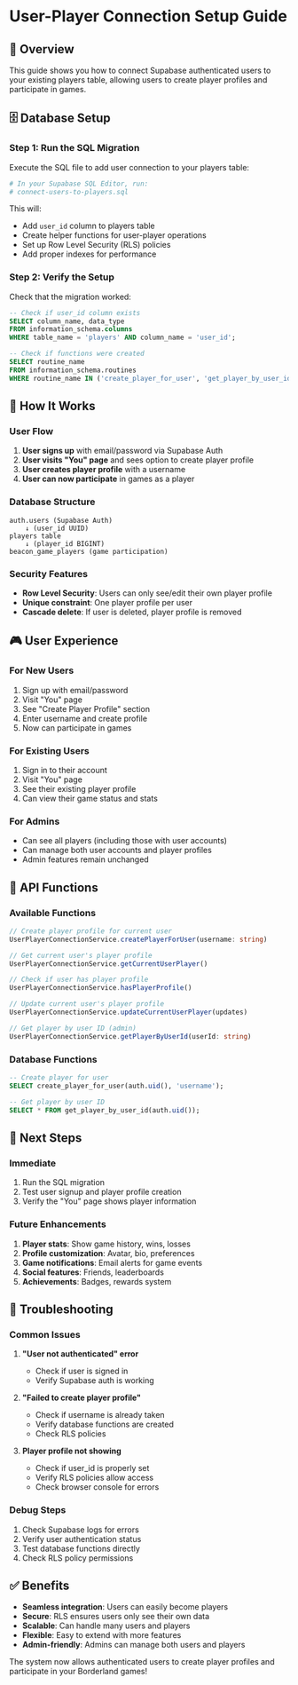# User-Player Connection Setup Guide

## 🎯 **Overview**

This guide shows you how to connect Supabase authenticated users to your existing players table, allowing users to create player profiles and participate in games.

## 🗄️ **Database Setup**

### **Step 1: Run the SQL Migration**

Execute the SQL file to add user connection to your players table:

```bash
# In your Supabase SQL Editor, run:
# connect-users-to-players.sql
```

This will:
- Add `user_id` column to players table
- Create helper functions for user-player operations
- Set up Row Level Security (RLS) policies
- Add proper indexes for performance

### **Step 2: Verify the Setup**

Check that the migration worked:

```sql
-- Check if user_id column exists
SELECT column_name, data_type 
FROM information_schema.columns 
WHERE table_name = 'players' AND column_name = 'user_id';

-- Check if functions were created
SELECT routine_name 
FROM information_schema.routines 
WHERE routine_name IN ('create_player_for_user', 'get_player_by_user_id');
```

## 🔧 **How It Works**

### **User Flow**

1. **User signs up** with email/password via Supabase Auth
2. **User visits "You" page** and sees option to create player profile
3. **User creates player profile** with a username
4. **User can now participate** in games as a player

### **Database Structure**

```
auth.users (Supabase Auth)
    ↓ (user_id UUID)
players table
    ↓ (player_id BIGINT)
beacon_game_players (game participation)
```

### **Security Features**

- **Row Level Security**: Users can only see/edit their own player profile
- **Unique constraint**: One player profile per user
- **Cascade delete**: If user is deleted, player profile is removed

## 🎮 **User Experience**

### **For New Users**
1. Sign up with email/password
2. Visit "You" page
3. See "Create Player Profile" section
4. Enter username and create profile
5. Now can participate in games

### **For Existing Users**
1. Sign in to their account
2. Visit "You" page
3. See their existing player profile
4. Can view their game status and stats

### **For Admins**
- Can see all players (including those with user accounts)
- Can manage both user accounts and player profiles
- Admin features remain unchanged

## 🔄 **API Functions**

### **Available Functions**

```typescript
// Create player profile for current user
UserPlayerConnectionService.createPlayerForUser(username: string)

// Get current user's player profile
UserPlayerConnectionService.getCurrentUserPlayer()

// Check if user has player profile
UserPlayerConnectionService.hasPlayerProfile()

// Update current user's player profile
UserPlayerConnectionService.updateCurrentUserPlayer(updates)

// Get player by user ID (admin)
UserPlayerConnectionService.getPlayerByUserId(userId: string)
```

### **Database Functions**

```sql
-- Create player for user
SELECT create_player_for_user(auth.uid(), 'username');

-- Get player by user ID
SELECT * FROM get_player_by_user_id(auth.uid());
```

## 🚀 **Next Steps**

### **Immediate**
1. Run the SQL migration
2. Test user signup and player profile creation
3. Verify the "You" page shows player information

### **Future Enhancements**
1. **Player stats**: Show game history, wins, losses
2. **Profile customization**: Avatar, bio, preferences
3. **Game notifications**: Email alerts for game events
4. **Social features**: Friends, leaderboards
5. **Achievements**: Badges, rewards system

## 🐛 **Troubleshooting**

### **Common Issues**

1. **"User not authenticated" error**
   - Check if user is signed in
   - Verify Supabase auth is working

2. **"Failed to create player profile"**
   - Check if username is already taken
   - Verify database functions are created
   - Check RLS policies

3. **Player profile not showing**
   - Check if user_id is properly set
   - Verify RLS policies allow access
   - Check browser console for errors

### **Debug Steps**

1. Check Supabase logs for errors
2. Verify user authentication status
3. Test database functions directly
4. Check RLS policy permissions

## ✅ **Benefits**

- **Seamless integration**: Users can easily become players
- **Secure**: RLS ensures users only see their own data
- **Scalable**: Can handle many users and players
- **Flexible**: Easy to extend with more features
- **Admin-friendly**: Admins can manage both users and players

The system now allows authenticated users to create player profiles and participate in your Borderland games!

